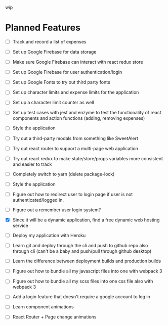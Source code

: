 
wip

# Planned Features
- [ ] Track and record a list of expenses
- [ ] Set up Google Firebase for data storage
- [ ] Make sure Google Firebase can interact with react redux store
- [ ] Set up Google Firebase for user authentication/login
- [ ] Set up Google Fonts to try out third party fonts
- [ ] Set up character limits and expense limits for the application
- [ ] Set up a character limit counter as well
- [ ] Set up test cases with jest and enzyme to test the functionality of react components and action functions (adding, removing expenses)
- [ ] Style the application
- [ ] Try out a third-party modals from something like SweetAlert
- [ ] Try out react router to support a multi-page web application
- [ ] Try out react redux to make state/store/props variables more consistent and easier to track
- [ ] Completely switch to yarn (delete package-lock)
- [ ] Style the application
- [ ] Figure out how to redirect user to login page if user is not authenticated/logged in.
- [ ] Figure out a remember user login system?
- [x] Since it will be a dynamic application, find a free dynamic web hosting service
- [ ] Deploy my application with Heroku
- [ ] Learn git and deploy through the cli and push to github repo also through cli (can't be a baby and push/pull through github desktop)
- [ ] Learn the difference between deployment builds and production builds
- [ ] Figure out how to bundle all my javascript files into one with webpack 3
- [ ] Figure out how to bundle all my scss files into one css file also with webpack 3
- [ ] Add a login feature that doesn't require a google account to log in
- [ ] Learn component animations
- [ ] React Router + Page change animations


